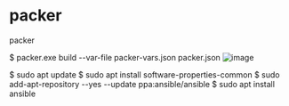 # packer
packer

$ packer.exe build --var-file packer-vars.json packer.json
![image](https://github.com/user-attachments/assets/5d8ce4ed-7b87-4242-94f4-11da63bc1ac0)

$ sudo apt update
$ sudo apt install software-properties-common
$ sudo add-apt-repository --yes --update ppa:ansible/ansible
$ sudo apt install ansible
